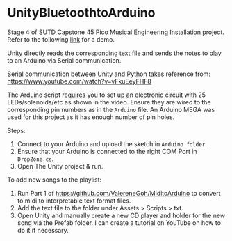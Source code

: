# UnityBluetoothtoArduino
Stage 4 of SUTD Capstone 45 Pico Musical Engineering Installation project.<br/>
Refer to the following [link](https://youtu.be/EubplCl5Q8s) for a demo.

Unity directly reads the corresponding text file and sends the notes to play to an Arduino via Serial communication.

Serial communication between Unity and Python takes reference from: https://www.youtube.com/watch?v=vFkuEeyFHF8

The Arduino script requires you to set up an electronic circuit with 25 LEDs/solenoids/etc as shown in the video. Ensure they are wired to the corresponding pin numbers as in the `Arduino` file. An Arduino MEGA was used for this project as it has enough number of pin holes.

Steps:
1. Connect to your Arduino and upload the sketch in `Arduino folder`.
2. Ensure that your Arduino is connected to the right COM Port in `DropZone.cs`.
3. Open The Unity project & run.

To add new songs to the playlist:
1. Run Part 1 of https://github.com/ValereneGoh/MiditoArduino to convert to midi to interpretable text format files.
2. Add the text file to the folder under Assets > Scripts > txt.
3. Open Unity and manually create a new CD player and holder for the new song via the Prefab folder. I can create a tutorial on YouTube on how to do it if necessary.
